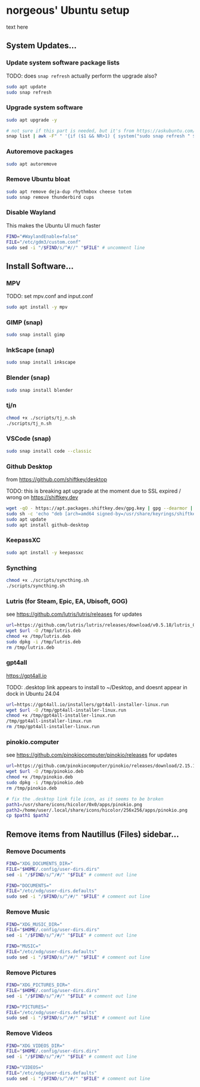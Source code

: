 # norgeous' Ubuntu setup

text here

## System Updates...

### Update system software package lists

TODO: does `snap refresh` actually perform the upgrade also?

```sh
sudo apt update
sudo snap refresh
```

### Upgrade system software

```sh
sudo apt upgrade -y

# not sure if this part is needed, but it's from https://askubuntu.com/a/761719
snap list | awk -F" " '{if ($1 && NR>1) { system("sudo snap refresh " $1) }}'
```

### Autoremove packages

```sh
sudo apt autoremove
```

### Remove Ubuntu bloat

```sh
sudo apt remove deja-dup rhythmbox cheese totem
sudo snap remove thunderbird cups
```

### Disable Wayland

This makes the Ubuntu UI much faster

```sh
FIND="#WaylandEnable=false"
FILE="/etc/gdm3/custom.conf"
sudo sed -i "/$FIND/s/^#//" "$FILE" # uncomment line
```

## Install Software...

### MPV

TODO: set mpv.conf and input.conf

```sh
sudo apt install -y mpv
```

### GIMP (snap)

```sh
sudo snap install gimp
```

### InkScape (snap)

```sh
sudo snap install inkscape
```

### Blender (snap)

```sh
sudo snap install blender
```

### tj/n

```sh
chmod +x ./scripts/tj_n.sh
./scripts/tj_n.sh
```

### VSCode (snap)

```sh
sudo snap install code --classic
```

### Github Desktop

from https://github.com/shiftkey/desktop

TODO: this is breaking apt upgrade at the moment due to SSL expired / wrong on https://shiftkey.dev

```sh
wget -qO - https://apt.packages.shiftkey.dev/gpg.key | gpg --dearmor | sudo tee /usr/share/keyrings/shiftkey-packages.gpg > /dev/null
sudo sh -c 'echo "deb [arch=amd64 signed-by=/usr/share/keyrings/shiftkey-packages.gpg] https://apt.packages.shiftkey.dev/ubuntu/ any main" > /etc/apt/sources.list.d/shiftkey-packages.list'
sudo apt update
sudo apt install github-desktop
```

### KeepassXC

```sh
sudo apt install -y keepassxc
```

### Syncthing

```sh
chmod +x ./scripts/syncthing.sh
./scripts/syncthing.sh
```

### Lutris (for Steam, Epic, EA, Ubisoft, GOG)

see https://github.com/lutris/lutris/releases for updates

```sh
url=https://github.com/lutris/lutris/releases/download/v0.5.18/lutris_0.5.18_all.deb
wget $url -O /tmp/lutris.deb
chmod +x /tmp/lutris.deb
sudo dpkg -i /tmp/lutris.deb
rm /tmp/lutris.deb
```

### gpt4all

https://gpt4all.io

TODO: .desktop link appears to install to ~/Desktop, and doesnt appear in dock in Ubuntu 24.04

```sh
url=https://gpt4all.io/installers/gpt4all-installer-linux.run
wget $url -O /tmp/gpt4all-installer-linux.run
chmod +x /tmp/gpt4all-installer-linux.run
/tmp/gpt4all-installer-linux.run
rm /tmp/gpt4all-installer-linux.run
```

### pinokio.computer

see https://github.com/pinokiocomputer/pinokio/releases for updates

```sh
url=https://github.com/pinokiocomputer/pinokio/releases/download/2.15.1/Pinokio_2.15.1_amd64.deb
wget $url -O /tmp/pinokio.deb
chmod +x /tmp/pinokio.deb
sudo dpkg -i /tmp/pinokio.deb
rm /tmp/pinokio.deb

# fix the .desktop link file icon, as it seems to be broken
path1=/usr/share/icons/hicolor/0x0/apps/pinokio.png
path2=/home/user/.local/share/icons/hicolor/256x256/apps/pinokio.png
cp $path1 $path2
```

## Remove items from Nautillus (Files) sidebar...

### Remove Documents

```sh
FIND="XDG_DOCUMENTS_DIR="
FILE="$HOME/.config/user-dirs.dirs"
sed -i "/$FIND/s/^/#/" "$FILE" # comment out line

FIND="DOCUMENTS="
FILE="/etc/xdg/user-dirs.defaults"
sudo sed -i "/$FIND/s/^/#/" "$FILE" # comment out line
```

### Remove Music

```sh
FIND="XDG_MUSIC_DIR="
FILE="$HOME/.config/user-dirs.dirs"
sed -i "/$FIND/s/^/#/" "$FILE" # comment out line

FIND="MUSIC="
FILE="/etc/xdg/user-dirs.defaults"
sudo sed -i "/$FIND/s/^/#/" "$FILE" # comment out line
```

### Remove Pictures

```sh
FIND="XDG_PICTURES_DIR="
FILE="$HOME/.config/user-dirs.dirs"
sed -i "/$FIND/s/^/#/" "$FILE" # comment out line

FIND="PICTURES="
FILE="/etc/xdg/user-dirs.defaults"
sudo sed -i "/$FIND/s/^/#/" "$FILE" # comment out line
```

### Remove Videos

```sh
FIND="XDG_VIDEOS_DIR="
FILE="$HOME/.config/user-dirs.dirs"
sed -i "/$FIND/s/^/#/" "$FILE" # comment out line

FIND="VIDEOS="
FILE="/etc/xdg/user-dirs.defaults"
sudo sed -i "/$FIND/s/^/#/" "$FILE" # comment out line
```
